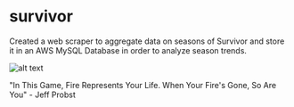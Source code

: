 # survivor
Created a web scraper to aggregate data on seasons of Survivor and store it in an AWS MySQL Database in order to analyze season trends.

![alt text](https://www.google.com/search?q=Survivor+logo&sxsrf=AOaemvKUstjKsxiiabpBgVamfkf7j2Al4A:1631742730574&source=lnms&tbm=isch&sa=X&ved=2ahUKEwiH1ceu-4HzAhVLMlkFHcf_AEAQ_AUoAXoECAEQAw&biw=1543&bih=1298#imgrc=QrnsfL4EyR3Y3M)

"In This Game, Fire Represents Your Life. When Your Fire's Gone, So Are You" - Jeff Probst
